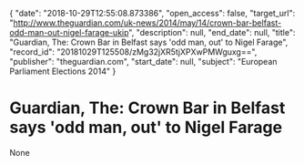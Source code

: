 {
  "date": "2018-10-29T12:55:08.873386", 
  "open_access": false, 
  "target_url": "http://www.theguardian.com/uk-news/2014/may/14/crown-bar-belfast-odd-man-out-nigel-farage-ukip", 
  "description": null, 
  "end_date": null, 
  "title": "Guardian, The: Crown Bar in Belfast says 'odd man, out' to Nigel Farage", 
  "record_id": "20181029T125508/zMg32jXR5tjXPXwPMWguxg==", 
  "publisher": "theguardian.com", 
  "start_date": null, 
  "subject": "European Parliament Elections 2014"
}

# Guardian, The: Crown Bar in Belfast says 'odd man, out' to Nigel Farage

None